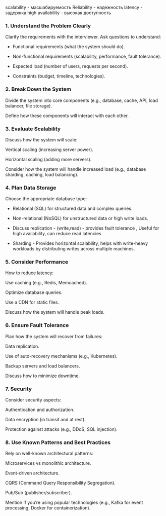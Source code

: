 scalability  - масшабируемость
Reliability - надежность 
latency - задержка
high availability - высокая доступность

### 1. Understand the Problem Clearly
Clarify the requirements with the interviewer. Ask questions to understand:

- Functional requirements (what the system should do).

- Non-functional requirements (scalability, performance, fault tolerance).

- Expected load (number of users, requests per second).

- Constraints (budget, timeline, technologies).

### 2. Break Down the System
Divide the system into core components (e.g., database, cache, API, load balancer, file storage).

Define how these components will interact with each other.

### 3. Evaluate Scalability
Discuss how the system will scale:

Vertical scaling (increasing server power).

Horizontal scaling (adding more servers).

Consider how the system will handle increased load (e.g., database sharding, caching, load balancing).

### 4. Plan Data Storage
Choose the appropriate database type:

- Relational (SQL) for structured data and complex queries.

- Non-relational (NoSQL) for unstructured data or high write loads.

- Discuss replication - (write,read) - provides fault tolerance , Useful for high availability, can reduce read latencies
- Sharding - Provides horizontal scalability, helps with write-heavy workloads by distributing writes across multiple machines.

### 5. Consider Performance
How to reduce latency:

Use caching (e.g., Redis, Memcached).

Optimize database queries.

Use a CDN for static files.

Discuss how the system will handle peak loads.

### 6. Ensure Fault Tolerance
Plan how the system will recover from failures:

Data replication.

Use of auto-recovery mechanisms (e.g., Kubernetes).

Backup servers and load balancers.

Discuss how to minimize downtime.

### 7. Security
Consider security aspects:

Authentication and authorization.

Data encryption (in transit and at rest).

Protection against attacks (e.g., DDoS, SQL injection).

### 8. Use Known Patterns and Best Practices
Rely on well-known architectural patterns:

Microservices vs monolithic architecture.

Event-driven architecture.

CQRS (Command Query Responsibility Segregation).

Pub/Sub (publisher/subscriber).

Mention if you’re using popular technologies (e.g., Kafka for event processing, Docker for containerization).